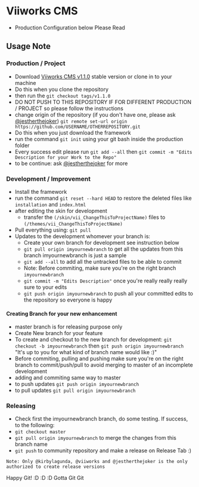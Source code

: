 # Viiworks CMS

- Production Configuration below Please Read


## Usage Note
### Production / Project
* Download [Viiworks CMS v1.1.0](https://github.com/viiworks/Viiworks-CMS/archive/v1.1.0.zip) stable version or clone in to your machine
* Do this when you clone the repository
 * then run the `git checkout tags/v1.1.0`
 * DO NOT PUSH TO THIS REPOSITORY IF FOR DIFFERENT PRODUCTION / PROJECT so please follow the instructions
 * change origin of the repository (if you don't have one, please ask [@jestherthejoker](https://github.com/jestherthejoker)) `git remote set-url origin https://github.com/USERNAME/OTHERREPOSITORY.git`
* Do this when you just download the framework
 * run the command `git init` using your git bash inside the production folder
* Every success edit please run `git add --all` then `git commit -m "Edits Description for your Work to the Repo"`
* to be continue: ask [@jestherthejoker](https://github.com/jestherthejoker) for more

### Development / Improvement
* Install the framework
* run the command `git reset --hard HEAD` to restore the deleted files like `installation` and `index.html`
* after editing the skin for development
  * transfer the `(/skin/vii_ChangeThisToProjectName)` files to `(/themes/vii_ChangeThisToProjectName)`
* Pull everything using: `git pull`
* Updates to the development whomever your branch is:
  * Create your own branch for development see instruction below
  * `git pull origin imyournewbranch` to get all the updates from this branch imyournewbranch is just a sample
  * `git add --all` to add all the untracked files to be able to commit
  * Note: Before commiting, make sure you're on the right branch `imyournewbranch`
  * `git commit -m "Edits Description"` once you're really really really sure to your edits
  * `git push origin imyournewbranch` to push all your committed edits to the repository so everyone is happy

#### Creating Branch for your new enhancement
* master branch is for releasing purpose only
* Create New branch for your feature
* To create and checkout to the new branch for development: `git checkout -b imyournewbranch` then `git push origin imyournewbranch` "It's up to you for what kind of branch name would like :)"
* Before commiting, pulling and pushing make sure you're on the right branch to commit/push/pull to avoid merging to master of an incomplete development
* adding and commiting same way to master
* to push updates `git push origin imyournewbranch`
* to pull updates `git pull origin imyournewbranch`


### Releasing
* Check first the imyournewbranch branch, do some testing. If success, to the following:
* `git checkout master`
* `git pull origin imyournewbranch` to merge the changes from this branch name
* `git push` to community repository and make a release on Release Tab :)


`Note: Only @kirbylagunda, @viiworks and @jestherthejoker is the only authorized to create release versions`

Happy Git! :D :D :D Gotta Git Git
